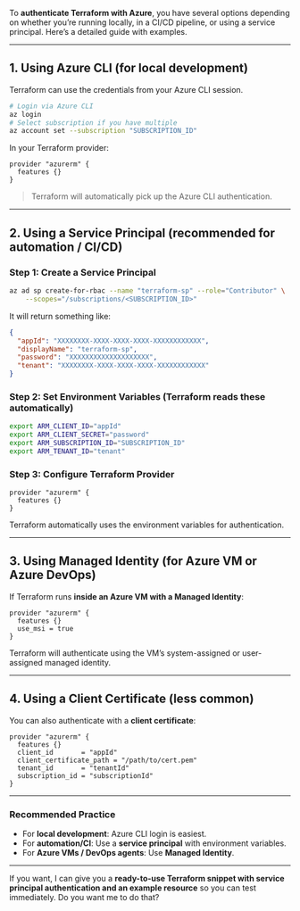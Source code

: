 To **authenticate Terraform with Azure**, you have several options depending on whether you’re running locally, in a CI/CD pipeline, or using a service principal. Here’s a detailed guide with examples.

---

## **1. Using Azure CLI (for local development)**

Terraform can use the credentials from your Azure CLI session.

```bash
# Login via Azure CLI
az login
# Select subscription if you have multiple
az account set --subscription "SUBSCRIPTION_ID"
```

In your Terraform provider:

```hcl
provider "azurerm" {
  features {}
}
```

> Terraform will automatically pick up the Azure CLI authentication.

---

## **2. Using a Service Principal (recommended for automation / CI/CD)**

### **Step 1: Create a Service Principal**

```bash
az ad sp create-for-rbac --name "terraform-sp" --role="Contributor" \
    --scopes="/subscriptions/<SUBSCRIPTION_ID>"
```

It will return something like:

```json
{
  "appId": "XXXXXXXX-XXXX-XXXX-XXXX-XXXXXXXXXXXX",
  "displayName": "terraform-sp",
  "password": "XXXXXXXXXXXXXXXXXXXX",
  "tenant": "XXXXXXXX-XXXX-XXXX-XXXX-XXXXXXXXXXXX"
}
```

### **Step 2: Set Environment Variables (Terraform reads these automatically)**

```bash
export ARM_CLIENT_ID="appId"
export ARM_CLIENT_SECRET="password"
export ARM_SUBSCRIPTION_ID="SUBSCRIPTION_ID"
export ARM_TENANT_ID="tenant"
```

### **Step 3: Configure Terraform Provider**

```hcl
provider "azurerm" {
  features {}
}
```

Terraform automatically uses the environment variables for authentication.

---

## **3. Using Managed Identity (for Azure VM or Azure DevOps)**

If Terraform runs **inside an Azure VM with a Managed Identity**:

```hcl
provider "azurerm" {
  features {}
  use_msi = true
}
```

Terraform will authenticate using the VM’s system-assigned or user-assigned managed identity.

---

## **4. Using a Client Certificate (less common)**

You can also authenticate with a **client certificate**:

```hcl
provider "azurerm" {
  features {}
  client_id       = "appId"
  client_certificate_path = "/path/to/cert.pem"
  tenant_id       = "tenantId"
  subscription_id = "subscriptionId"
}
```

---

### **Recommended Practice**

* For **local development**: Azure CLI login is easiest.
* For **automation/CI**: Use a **service principal** with environment variables.
* For **Azure VMs / DevOps agents**: Use **Managed Identity**.

---

If you want, I can give you a **ready-to-use Terraform snippet with service principal authentication and an example resource** so you can test immediately. Do you want me to do that?
